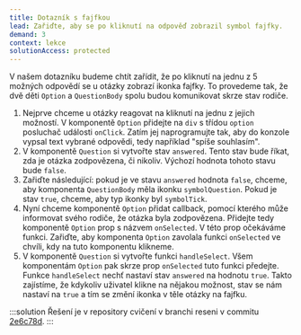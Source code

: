```yaml
---
title: Dotazník s fajfkou
lead: Zařiďte, aby se po kliknutí na odpověď zobrazil symbol fajfky.
demand: 3
context: lekce
solutionAccess: protected
---
```


V našem dotazníku budeme chtít zařídit, že po kliknutí na jednu z 5 možných odpovědí se u otázky zobrazí ikonka fajfky. To provedeme tak, že dvě děti `Option` a `QuestionBody` spolu budou komunikovat skrze stav rodiče.

1. Nejprve chceme u otázky reagovat na kliknutí na jednu z jejich možností. V komponentě `Option` přidejte na `div` s třídou `option` posluchač události `onClick`. Zatím jej naprogramujte tak, aby do konzole vypsal text vybrané odpovědi, tedy například "spíše souhlasím".
1. V komponentě `Question` si vytvořte stav `answered`. Tento stav bude říkat, zda je otázka zodpovězena, či nikoliv. Výchozí hodnota tohoto stavu bude `false`.
1. Zařiďte následující: pokud je ve stavu `answered` hodnota `false`, chceme, aby komponenta `QuestionBody` měla ikonku `symbolQuestion`. Pokud je stav `true`, chceme, aby typ ikonky byl `symbolTick`.
1. Nyní chceme komponentě `Option` přidat callback, pomocí kterého může informovat svého rodiče, že otázka byla zodpovězena. Přidejte tedy komponentě `Option` prop s názvem `onSelected`. V této prop očekáváme funkci. Zařiďte, aby komponenta `Option` zavolala funkci `onSelected` ve chvíli, kdy na tuto komponentu klikneme.
1. V komponentě `Question` si vytvořte funkci `handleSelect`. Všem komponentám `Option` pak skrze prop `onSelected` tuto funkci předejte. Funkce `handleSelect` nechť nastaví stav `answered` na hodnotu `true`. Takto zajístíme, že kdykoliv uživatel klikne na nějakou možnost, stav se nám nastaví na `true` a tím se změní ikonka v těle otázky na fajfku.

:::solution
Řešení je v repository cvičení v branchi reseni v commitu [2e6c78d](https://github.com/Czechitas-podklady-WEB/cviceni-dotaznik/tree/2e6c78df178fe9a0ad960d2be1e04f2bca7e0c09).
:::

